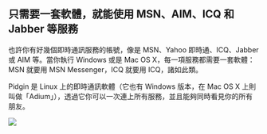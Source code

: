 ﻿<?php require("../../entete.php"); ?> <?php require("../../base.php"); ?> <?php require("../../fonctions.php"); ?>

<div id="corps">

<h2>只需要一套軟體，就能使用 MSN、AIM、ICQ 和 Jabber 等服務</h2>

也許你有好幾個即時通訊服務的帳號，像是 MSN、Yahoo 即時通、ICQ、Jabber 或 AIM 等。當你執行 Windows 或是 Mac OS X，每一項服務都需要一套軟體：MSN 就要用 MSN Messenger，ICQ 就要用 ICQ，諸如此類。

Pidgin 是 Linux 上的即時通訊軟體（它也有 Windows 版本，在 Mac OS X 上則叫做「Adium」），透過它你可以一次連上所有服務，並且能夠同時看見你的所有朋友。

<img src="Images/gaim_im_services.png" />

</div>  
